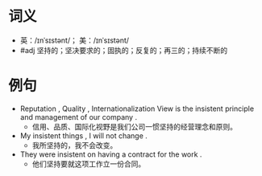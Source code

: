 # 词义
- 英：/ɪnˈsɪstənt/； 美：/ɪnˈsɪstənt/
- #adj 坚持的；坚决要求的；固执的；反复的；再三的；持续不断的
# 例句
- Reputation , Quality , Internationalization View is the insistent principle and management of our company .
	- 信用、品质、国际化视野是我们公司一惯坚持的经营理念和原则。
- My insistent things , I will not change .
	- 我所坚持的，我不会改变。
- They were insistent on having a contract for the work .
	- 他们坚持要就这项工作立一份合同。
